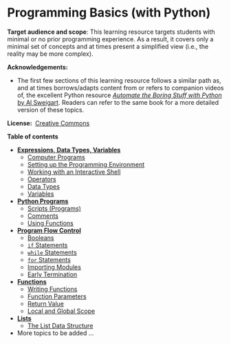 <link rel="stylesheet" href="{{baseUrl}}/css/programming.css">

<div class="website-content">

# Programming Basics (with Python)

<tip-box> 

**Target audience and scope**: This learning resource targets students with minimal or no prior programming experience. As a result, it covers only a minimal set of concepts and at times present a simplified view (i.e., the reality may be more complex).

**Acknowledgements:**
* The first few sections of this learning resource follows a similar path as, and at times borrows/adapts content from or refers to companion videos of, the excellent Python resource [_Automate the Boring Stuff with Python_ by Al Sweigart](http://automatetheboringstuff.com/). Readers can refer to the same book for a more detailed version of these topics.

**License:&nbsp;** [Creative Commons](https://creativecommons.org/licenses/by-nc-sa/3.0/)
</tip-box>

**Table of contents**

* [**Expressions, Data Types, Variables**](#expressions-data-types-variables)
  * [Computer Programs](#computer-programs)
  * [Setting up the Programming Environment](#setting-up-the-programming-environment)
  * [Working with an Interactive Shell](#working-with-an-interactive-shell)
  * [Operators](#operators)
  * [Data Types](#data-types)
  * [Variables](#variables)
* [**Python Programs**](#python-programs)
  * [Scripts (Programs)](#scripts-programs)
  * [Comments](#comments)
  * [Using Functions](#using-functions)
* [**Program Flow Control**](#program-flow-control)
  * [Booleans](#booleans)
  * [`if` Statements](#if-statements)
  * [`while` Statements](#while-statements)
  * [`for` Statements](#for-statements)
  * [Importing Modules](#importing-modules)
  * [Early Termination](#early-termination)
* [**Functions**](#functions)
  * [Writing Functions](#writing-functions)
  * [Function Parameters](#function-parameters)
  * [Return Value](#return-value)
  * [Local and Global Scope](#local-and-global-scope)
* [**Lists**](#lists)
  * [The List Data Structure](#the-list-data-structure)
* More topics to be added ...


<include src="toc/expressions-types-variables.md#main" />
<include src="toc/programs.md#main" />
<include src="toc/flowcontrol.md#main" />
<include src="toc/functions.md#main" />
<include src="toc/lists.md#main" />

</div>